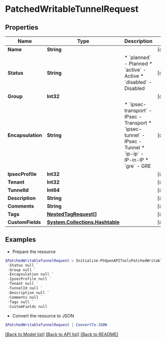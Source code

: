 # PatchedWritableTunnelRequest
## Properties

Name | Type | Description | Notes
------------ | ------------- | ------------- | -------------
**Name** | **String** |  | [optional] 
**Status** | **String** | * &#x60;planned&#x60; - Planned * &#x60;active&#x60; - Active * &#x60;disabled&#x60; - Disabled | [optional] 
**Group** | **Int32** |  | [optional] 
**Encapsulation** | **String** | * &#x60;ipsec-transport&#x60; - IPsec - Transport * &#x60;ipsec-tunnel&#x60; - IPsec - Tunnel * &#x60;ip-ip&#x60; - IP-in-IP * &#x60;gre&#x60; - GRE | [optional] 
**IpsecProfile** | **Int32** |  | [optional] 
**Tenant** | **Int32** |  | [optional] 
**TunnelId** | **Int64** |  | [optional] 
**Description** | **String** |  | [optional] 
**Comments** | **String** |  | [optional] 
**Tags** | [**NestedTagRequest[]**](NestedTagRequest.md) |  | [optional] 
**CustomFields** | [**System.Collections.Hashtable**](AnyType.md) |  | [optional] 

## Examples

- Prepare the resource
```powershell
$PatchedWritableTunnelRequest = Initialize-PSOpenAPIToolsPatchedWritableTunnelRequest  -Name null `
 -Status null `
 -Group null `
 -Encapsulation null `
 -IpsecProfile null `
 -Tenant null `
 -TunnelId null `
 -Description null `
 -Comments null `
 -Tags null `
 -CustomFields null
```

- Convert the resource to JSON
```powershell
$PatchedWritableTunnelRequest | ConvertTo-JSON
```

[[Back to Model list]](../README.md#documentation-for-models) [[Back to API list]](../README.md#documentation-for-api-endpoints) [[Back to README]](../README.md)

